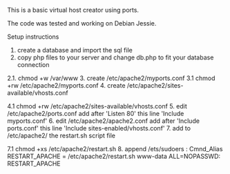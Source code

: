This is a basic virtual host creator using ports. 

The code was tested and working on Debian Jessie.

Setup instructions

1. create a database and import the sql file
2. copy php files to your server and change db.php to fit your database connection

2.1. chmod +w /var/www
3. create /etc/apache2/myports.conf
3.1 chmod +rw /etc/apache2/myports.conf
4. create /etc/apache2/sites-available/vhosts.conf

4.1 chmod +rw /etc/apache2/sites-available/vhosts.conf
5. edit /etc/apache2/ports.conf	add after 'Listen 80' this line 'Include myports.conf'
6. edit /etc/apache2/apache2.conf add after 'Include ports.conf' this line 'Include sites-enabled/vhosts.conf'
7. add to /etc/apache2/ the restart.sh script file

7.1 chmod +xs /etc/apache2/restart.sh
8. append /ets/sudoers : 
	Cmnd_Alias      RESTART_APACHE = /etc/apache2/restart.sh
	www-data ALL=NOPASSWD: RESTART_APACHE


